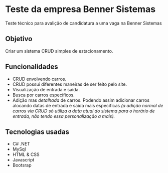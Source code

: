 # Teste da empresa Benner Sistemas
Teste técnico para avalição de candidatura a uma vaga na Benner Sistemas

## Objetivo
Criar um sistema CRUD simples de estacionamento.

## Funcionalidades
* CRUD envolvendo carros.
* CRUD possui diferentes maneiras de ser feito pelo site.
* Visualização de entrada e saída.
* Busca por carros específicos.
* Adição mas *detalhada* de carros. Podendo assim adicionar carros alocando datas de entrada e saida mais especificas *(a adição normal de carros via CRUD só utiliza a data atual do sistema para o horário de entrada, não tendo essa personalização a mais).*

## Tecnologias usadas
* C# .NET
* MySql
* HTML & CSS
* Javascript
* Bootsrap
